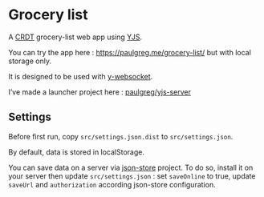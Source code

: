 # Grocery list

A [CRDT](https://en.wikipedia.org/wiki/Conflict-free_replicated_data_type) grocery-list web app using [YJS](https://docs.yjs.dev/).

You can try the app here : https://paulgreg.me/grocery-list/ but with local storage only.

It is designed to be used with [y-websocket](https://www.npmjs.com/package/y-websocket).

I’ve made a launcher project here : [paulgreg/yjs-server](https://github.com/paulgreg/yjs-server)

## Settings

Before first run, copy `src/settings.json.dist` to `src/settings.json`.

By default, data is stored in localStorage.

You can save data on a server via [json-store](https://github.com/paulgreg/json-store) project. To do so, install it on your server then update `src/settings.json` : set `saveOnline` to true, update `saveUrl` and `authorization` according json-store configuration.

